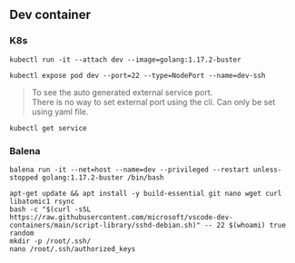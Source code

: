 ## Dev container

### K8s
```
kubectl run -it --attach dev --image=golang:1.17.2-buster
```
```
kubectl expose pod dev --port=22 --type=NodePort --name=dev-ssh
```

> To see the auto generated external service port.<br/>
There is no way to set external port using the cli. Can only be set using yaml file.
```
kubectl get service
```

### Balena

```
balena run -it --net=host --name=dev --privileged --restart unless-stopped golang:1.17.2-buster /bin/bash
```

```
apt-get update && apt install -y build-essential git nano wget curl libatomic1 rsync
bash -c "$(curl -sSL https://raw.githubusercontent.com/microsoft/vscode-dev-containers/main/script-library/sshd-debian.sh)" -- 22 $(whoami) true random
mkdir -p /root/.ssh/
nano /root/.ssh/authorized_keys
```

